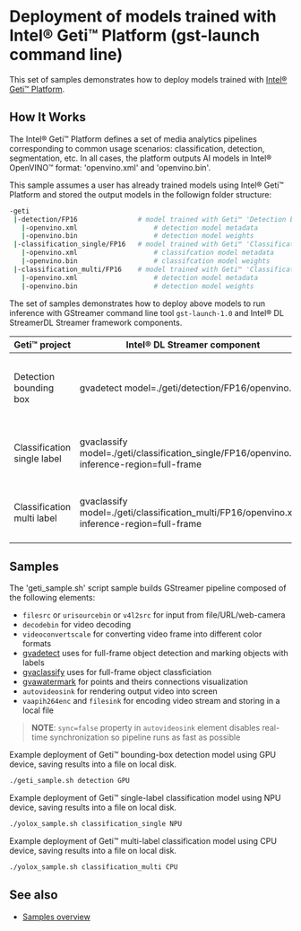 # Deployment of models trained with Intel® Geti™ Platform (gst-launch command line)

This set of samples demonstrates how to deploy models trained with [Intel® Geti™ Platform](https://geti.intel.com/).

## How It Works
The Intel® Geti™ Platform defines a set of media analytics pipelines corresponding to common usage scenarios: classification, detection, segmentation, etc. 
In all cases, the platform outputs AI models in Intel® OpenVINO™ format: 'openvino.xml' and 'openvino.bin'.

This sample assumes a user has already trained models using Intel® Geti™ Platform and stored the output models in the followign folder structure: 

```sh
-geti
 |-detection/FP16               # model trained with Geti™ 'Detection bounding box' project
   |-openvino.xml                   # detection model metadata
   |-openvino.bin                   # detection model weights
 |-classification_single/FP16   # model trained with Geti™ 'Classification single label' project
   |-openvino.xml                   # classifcation model metadata
   |-openvino.bin                   # classifcation model weights 
 |-classification_multi/FP16    # model trained with Geti™ 'Classification multi label' project       
   |-openvino.xml                   # detection model metadata
   |-openvino.bin                   # detection model weights 
```

The set of samples demonstrates how to deploy above models to run inference with GStreamer command line tool `gst-launch-1.0` and Intel® DL StreamerDL Streamer framework components.

| Geti™ project               | Intel® DL Streamer component                                                                        | Outcome                                            |
| --------------------------- | -------------------------------------------------------------------------------------------- | -------------------------------------------------- |
| Detection bounding box      | gvadetect model=./geti/detection/FP16/openvino.xml                                           | detects objects in a frame and mark bounding-boxes |
| Classification single label | gvaclassify model=./geti/classification_single/FP16/openvino.xml inference-region=full-frame | classifies each frame by a single label            |
| Classification multi label  | gvaclassify model=./geti/classification_multi/FP16/openvino.xml inference-region=full-frame  | classifies each frame by multiple labels           |  

## Samples

The 'geti_sample.sh' script sample builds GStreamer pipeline composed of the following elements:
* `filesrc` or `urisourcebin` or `v4l2src` for input from file/URL/web-camera
* `decodebin` for video decoding
* `videoconvertscale` for converting video frame into different color formats
* [gvadetect](https://dlstreamer.github.io/elements/gvadetect.html) uses for full-frame object detection and marking objects with labels
* [gvaclassify](https://dlstreamer.github.io/elements/gvaclassify.html) uses for full-frame object classficiation
* [gvawatermark](https://dlstreamer.github.io/elements/gvawatermark.html) for points and theirs connections visualization
* `autovideosink` for rendering output video into screen
* `vaapih264enc` and `filesink` for encoding video stream and storing in a local file
> **NOTE**: `sync=false` property in `autovideosink` element disables real-time synchronization so pipeline runs as fast as possible

Example deployment of Geti™ bounding-box detection model using GPU device, saving results into a file on local disk. 
```sh
./geti_sample.sh detection GPU
```

Example deployment of Geti™ single-label classification model using NPU device, saving results into a file on local disk. 
```sh
./yolox_sample.sh classification_single NPU
```

Example deployment of Geti™ multi-label classification model using CPU device, saving results into a file on local disk. 
```sh
./yolox_sample.sh classification_multi CPU
```

## See also
* [Samples overview](../../README.md)
